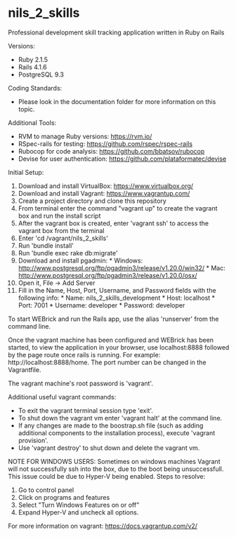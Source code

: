 # nils_2_skills
Professional development skill tracking application written in Ruby on Rails

Versions:
* Ruby 2.1.5
* Rails 4.1.6
* PostgreSQL 9.3

Coding Standards:
* Please look in the documentation folder for more information on this topic.

Additional Tools:
* RVM to manage Ruby versions: https://rvm.io/
* RSpec-rails for testing: https://github.com/rspec/rspec-rails
* Rubocop for code analysis: https://github.com/bbatsov/rubocop
* Devise for user authentication: https://github.com/plataformatec/devise

Initial Setup:
  1. Download and install VirtualBox: https://www.virtualbox.org/
  2. Download and install Vagrant: https://www.vagrantup.com/
  3. Create a project directory and clone this repository
  4. From terminal enter the command "vagrant up" to create the vagrant box and run the install script
  5. After the vagrant box is created, enter 'vagrant ssh' to access the vagrant box from the terminal
  6. Enter 'cd /vagrant/nils_2_skills'
  7. Run 'bundle install'
  8. Run 'bundle exec rake db:migrate'
  9. Download and install pgadmin: 
    * Windows: http://www.postgresql.org/ftp/pgadmin3/release/v1.20.0/win32/
    * Mac:  http://www.postgresql.org/ftp/pgadmin3/release/v1.20.0/osx/
  10. Open it, File -> Add Server
  11. Fill in the Name, Host, Port, Username, and Password fields with the following info:
    * Name: nils_2_skills_development
    * Host: localhost
    * Port: 7001
    * Username: developer
    * Password: developer

To start WEBrick and run the Rails app, use the alias 'runserver' from the command line.

Once the vagrant machine has been configured and WEBrick has been started, to view the application in your browser, use localhost:8888 followed by the page route once rails is running. For example: http://localhost:8888/home. The port number can be changed in the Vagrantfile.

The vagrant machine's root password is 'vagrant'.

Additional useful vagrant commands:
* To exit the vagrant terminal session type 'exit'.
* To shut down the vagrant vm enter 'vagrant halt' at the command line.
* If any changes are made to the boostrap.sh file (such as adding additional components to the installation process), execute 'vagrant provision'.
* Use 'vagrant destroy' to shut down and delete the vagrant vm.

NOTE FOR WINDOWS USERS: 
Sometimes on windows machines Vagrant will not successfully ssh into the box, due to the boot being unsuccessfull. This issue could be due to Hyper-V being enabled. Steps to resolve:
  1. Go to control panel
  2. Click on programs and features
  3. Select "Turn Windows Features on or off"
  4. Expand Hyper-V and uncheck all options.

For more information on vagrant: https://docs.vagrantup.com/v2/